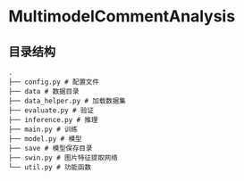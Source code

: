 # MultimodelCommentAnalysis

## 目录结构

```
.
├── config.py # 配置文件
├── data # 数据目录
├── data_helper.py # 加载数据集
├── evaluate.py # 验证
├── inference.py # 推理
├── main.py # 训练
├── model.py # 模型
├── save # 模型保存目录
├── swin.py # 图片特征提取网络
└── util.py # 功能函数
```
